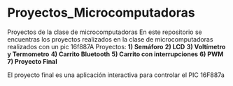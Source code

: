 # Proyectos_Microcomputadoras
Proyectos de la clase de microcomputadoras 
En este repositorio se encuentras los proyectos realizados en la clase de microcomputadoras realizados con un pic 16f887A
Proyectos:
**1) Semáforo**
**2) LCD**
**3) Voltímetro y Termometro**
**4) Carrito Bluetooth**
**5) Carrito con interrupciones**
**6) PWM**
**7) Proyecto Final**


El proyecto final es una aplicación interactiva para controlar el PIC 16F887a
